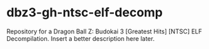 # dbz3-gh-ntsc-elf-decomp
Repository for a Dragon Ball Z: Budokai 3 [Greatest Hits] [NTSC] ELF Decompilation. Insert a better description here later.
